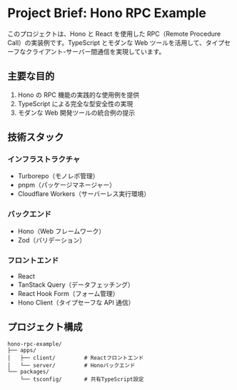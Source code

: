 # Project Brief: Hono RPC Example

このプロジェクトは、Hono と React を使用した RPC（Remote Procedure Call）の実装例です。TypeScript とモダンな Web ツールを活用して、タイプセーフなクライアント-サーバー間通信を実現しています。

## 主要な目的

1. Hono の RPC 機能の実践的な使用例を提供
2. TypeScript による完全な型安全性の実現
3. モダンな Web 開発ツールの統合例の提示

## 技術スタック

### インフラストラクチャ

- Turborepo（モノレポ管理）
- pnpm（パッケージマネージャー）
- Cloudflare Workers（サーバーレス実行環境）

### バックエンド

- Hono（Web フレームワーク）
- Zod（バリデーション）

### フロントエンド

- React
- TanStack Query（データフェッチング）
- React Hook Form（フォーム管理）
- Hono Client（タイプセーフな API 通信）

## プロジェクト構成

```
hono-rpc-example/
├── apps/
│   ├── client/         # Reactフロントエンド
│   └── server/         # Honoバックエンド
└── packages/
    └── tsconfig/       # 共有TypeScript設定
```

